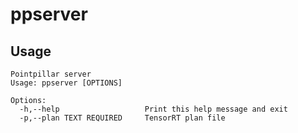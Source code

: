 # ppserver

## Usage

```
Pointpillar server
Usage: ppserver [OPTIONS]

Options:
  -h,--help                   Print this help message and exit
  -p,--plan TEXT REQUIRED     TensorRT plan file
 ```
